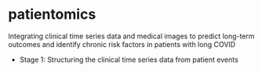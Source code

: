 # patientomics

Integrating clinical time series data and medical images to predict long-term outcomes and identify chronic risk factors in patients with long COVID

+ Stage 1: Structuring the clinical time series data from patient events
